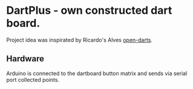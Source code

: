# DartPlus - own constructed dart board.
Project idea was inspirated by Ricardo's Alves [open-darts](https://create.arduino.cc/projecthub/ricardo-alves/opendarts-homemade-dartboard-machine-2a2914).

## Hardware
Arduino is connected to the dartboard button matrix and sends via serial port collected points. 
